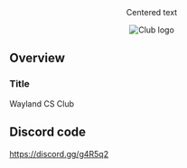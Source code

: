 <center>Centered text</center>
<p align="center">
<img src = "https://github.com/Wayland-CS-Club/club-2020-2021/blob/main/Final%20logo.png" alt="Club logo">
</p>

## Overview
### Title 
Wayland CS Club


## Discord code
https://discord.gg/g4R5q2
